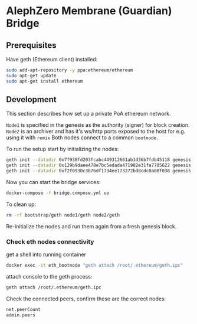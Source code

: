 # AlephZero Membrane (Guardian) Bridge

## Prerequisites

Have geth (Ethereum client) installed:

```bash
sudo add-apt-repository -y ppa:ethereum/ethereum
sudo apt-get update
sudo apt-get install ethereum
```
## Development

This section describes how set up a private PoA ethereum network.

`Node1` is specified in the genesis as the authority (signer) for block creation.
`Node2` is an archiver and has it's ws/http ports exposed to the host for e.g. using it with `remix`
Both nodes connect to a common `bootnode`.

To run the setup start by initializing the nodes:

```bash
geth init --datadir 0x7f938fd203fcabc449312661ab1d36b7fdb45118 genesis.json && \
geth init --datadir 0x129b9daee478e7bc5edada471982e31fa7705622 genesis.json && \
geth init --datadir 0xf2f0930c3b7bdf1734ee173272bd8cdc0a08f038 genesis.json
```

Now you can start the bridge services:

```bash
docker-compose -f bridge.compose.yml up
```

To clean up:

```bash
rm -rf bootstrap/geth node1/geth node2/geth
```

Re-initialize the nodes and run them again from a fresh genesis block.

### Check eth nodes connectivity

get a shell into running container

```bash
docker exec -it eth_bootnode "geth attach /root/.ethereum/geth.ipc"
```

attach console to the geth process:

```bash
geth attach /root/.ethereum/geth.ipc
```

Check the connected peers, confirm these are the correct nodes:

```bash
net.peerCount
admin.peers
```
